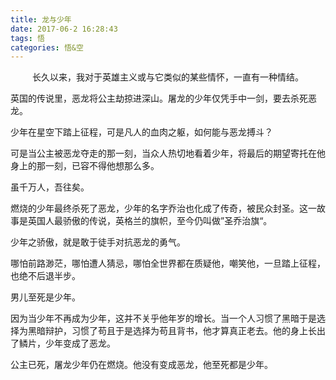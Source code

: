```yaml
---
title: 龙与少年
date: 2017-06-2 16:28:43
tags: 悟
categories: 悟&空
---
```

<center>长久以来，我对于英雄主义或与它类似的某些情怀，一直有一种情结。</center>
<!--more-->

英国的传说里，恶龙将公主劫掠进深山。屠龙的少年仅凭手中一剑，要去杀死恶龙。

少年在星空下踏上征程，可是凡人的血肉之躯，如何能与恶龙搏斗？

可是当公主被恶龙夺走的那一刻，当众人热切地看着少年，将最后的期望寄托在他身上的那一刻，已容不得他想那么多。

虽千万人，吾往矣。

燃烧的少年最终杀死了恶龙，少年的名字乔治也化成了传奇，被民众封圣。这一故事是英国人最骄傲的传说，英格兰的旗帜，至今仍叫做”圣乔治旗“。

少年之骄傲，就是敢于徒手对抗恶龙的勇气。

哪怕前路渺茫，哪怕遭人猜忌，哪怕全世界都在质疑他，嘲笑他，一旦踏上征程，也绝不后退半步。


男儿至死是少年。

因为当少年不再成为少年，这并不关乎他年岁的增长。当一个人习惯了黑暗于是选择为黑暗辩护，习惯了苟且于是选择为苟且背书，他才算真正老去。他的身上长出了鳞片，少年变成了恶龙。

公主已死，屠龙少年仍在燃烧。他没有变成恶龙，他至死都是少年。


